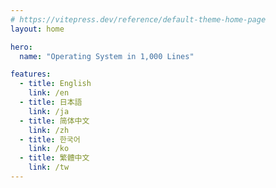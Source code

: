 ```yaml
---
# https://vitepress.dev/reference/default-theme-home-page
layout: home

hero:
  name: "Operating System in 1,000 Lines"

features:
  - title: English
    link: /en
  - title: 日本語
    link: /ja
  - title: 简体中文
    link: /zh
  - title: 한국어
    link: /ko
  - title: 繁體中文
    link: /tw
---
```


